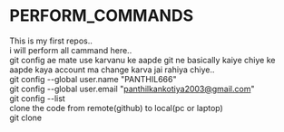 # PERFORM_COMMANDS
This is my first repos..
<br>
i will perform all cammand here..
<br>
git config ae mate use karvanu ke aapde git ne basically kaiye chiye ke aapde kaya account ma change karva jai rahiya chiye..
<br>
git config --global user.name "PANTHIL666" 
<br>
git config --global user.email "panthilkankotiya2003@gmail.com" 
<br>
git config --list
<br>
clone the code from remote(github) to local(pc or laptop)
<br>
git clone <project HTTPS link from github >
